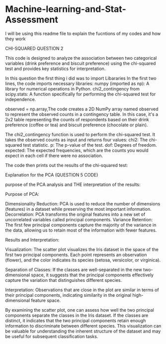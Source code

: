 # Machine-learning-and-Stat-Assessment
I will be using this readme file to explain the fucntions of my codes and how they work


CHI-SQUARED QUESTION 2

This code is designed to analyze the association between two categorical variables (drink preference and biscuit preference) using the chi-squared test and provides key statistics for interpretation.


In this question the first thing i did was to import Libararies
In the first two lines, the code imports necessary libraries:
numpy (imported as np): A library for numerical operations in Python.
chi2_contingency from scipy.stats: A function specifically for performing the chi-squared test for independence.

observed = np.array,The code creates a 2D NumPy array named observed to represent the observed counts in a contingency table. In this case, it's a 2x2 table representing the counts of respondents based on their drink preference (coffee or tea) and biscuit preference (chocolate or plain).

The chi2_contingency function is used to perform the chi-squared test. It takes the observed counts as input and returns four values:
chi2: The chi-squared test statistic.
p: The p-value of the test.
dof: Degrees of freedom.
expected: The expected frequencies, which are the counts you would expect in each cell if there were no association.

The code then prints out the results of the chi-squared test:




Explanation for the PCA (QUESTION 5 CODE)

purpose of the PCA analysis and THE  interpretation of  the results:

Purpose of PCA:

Dimensionality Reduction: PCA is used to reduce the number of dimensions (features) in a dataset while preserving the most important information.
Decorrelation: PCA transforms the original features into a new set of uncorrelated variables called principal components.
Variance Retention: The first few principal components capture the majority of the variance in the data, allowing us to retain most of the information with fewer features.


Results and Interpretation:

Visualization: The scatter plot visualizes the Iris dataset in the space of the first two principal components. Each point represents an observation (flower), and the color indicates its species (setosa, versicolor, or virginica).

Separation of Classes: If the classes are well-separated in the new two-dimensional space, it suggests that the principal components effectively capture the variation that distinguishes different species.

Interpretation: Observations that are close in the plot are similar in terms of their principal components, indicating similarity in the original high-dimensional feature space.

By examining the scatter plot, one can assess how well the two principal components separate the classes in the Iris dataset. If the classes are distinct, it indicates that the two principal components retain enough information to discriminate between different species. This visualization can be valuable for understanding the inherent structure of the dataset and may be useful for subsequent classification tasks.


